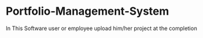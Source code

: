 # Portfolio-Management-System
In This Software user or employee upload him/her project at the completion 
